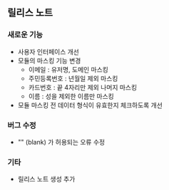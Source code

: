 ## 릴리스 노트

### 새로운 기능

- 사용자 인터페이스 개선
- 모듈의 마스킹 기능 변경
    - 이메일 : 유저명, 도메인 마스킹
    - 주민등록번호 : 년월일 제외 마스킹
    - 카드번호 : 끝 4자리만 제외 나머지 마스킹
    - 이름 : 성을 제외한 이름만 마스킹
- 모듈 마스킹 전 데이터 형식이 유효한지 체크하도록 개선

### 버그 수정

- "" (blank) 가 허용되는 오류 수정

### 기타

- 릴리스 노트 생성 추가